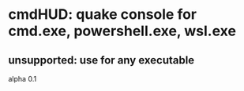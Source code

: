 # cmdHUD: quake console for cmd.exe, powershell.exe, wsl.exe

## unsupported: use for any executable

alpha 0.1